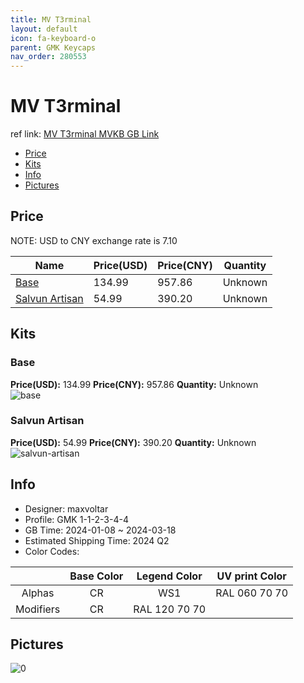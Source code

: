 ```yaml
---
title: MV T3rminal 
layout: default
icon: fa-keyboard-o
parent: GMK Keycaps
nav_order: 280553
---
```


# MV T3rminal 

ref link: [MV T3rminal MVKB GB Link](https://mvkb.com/terminal/)

* [Price](#price)
* [Kits](#kits)
* [Info](#info)
* [Pictures](#pictures)

## Price

NOTE: USD to CNY exchange rate is 7.10

| Name          | Price(USD)   |  Price(CNY) | Quantity |
| ------------- | ------------ |  ---------- | -------- |
|[Base](#base)|134.99|957.86|Unknown|
|[Salvun Artisan](#salvun-artisan)|54.99|390.20|Unknown|


## Kits
### Base  
**Price(USD):** 134.99	**Price(CNY):** 957.86	**Quantity:** Unknown  
<img src="{{ 'assets/images/gmk-keycaps/MV-T3rminal/kits_pics/base.jpg' | relative_url }}" alt="base" class="image featured">

### Salvun Artisan  
**Price(USD):** 54.99	**Price(CNY):** 390.20	**Quantity:** Unknown  
<img src="{{ 'assets/images/gmk-keycaps/MV-T3rminal/kits_pics/salvun-artisan.jpg' | relative_url }}" alt="salvun-artisan" class="image featured">

## Info
* Designer: maxvoltar  
* Profile: GMK 1-1-2-3-4-4  
* GB Time: 2024-01-08 ~ 2024-03-18  
* Estimated Shipping Time: 2024 Q2  
* Color Codes:  

| |Base Color     | Legend Color | UV print Color
| :-------------: | :-------------: | :------------: | :------------:
|Alphas|CR|WS1|RAL 060 70 70
|Modifiers|CR|RAL 120 70 70| |


## Pictures  
<img src="{{ 'assets/images/gmk-keycaps/MV-T3rminal/rendering_pics/0.jpg' | relative_url }}" alt="0" class="image featured">
